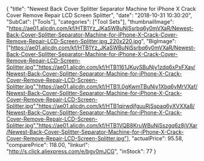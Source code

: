 {
	"title": "Newest Back Cover Splitter Separator Machine for iPhone X Crack Cover Remove Repair LCD  Screen Splitter",
	"date": "2018-10-31 10:30:20",
	"SubCat": ["Tools"],
	"categories": ["Tool Sets"],
	"thumbnailImage": "https://ae01.alicdn.com/kf/HTB1Yz_JKaSWBuNjSsrbq6y0mVXaR/Newest-Back-Cover-Splitter-Separator-Machine-for-iPhone-X-Crack-Cover-Remove-Repair-LCD-Screen-Splitter.jpg_220x220.jpg",
	"BigImage": ["https://ae01.alicdn.com/kf/HTB1Yz_JKaSWBuNjSsrbq6y0mVXaR/Newest-Back-Cover-Splitter-Separator-Machine-for-iPhone-X-Crack-Cover-Remove-Repair-LCD-Screen-Splitter.jpg","https://ae01.alicdn.com/kf/HTB1161JKuySBuNjy1zdq6xPxFXay/Newest-Back-Cover-Splitter-Separator-Machine-for-iPhone-X-Crack-Cover-Remove-Repair-LCD-Screen-Splitter.jpg","https://ae01.alicdn.com/kf/HTB1l.0gKwmTBuNjy1Xbq6yMrVXaf/Newest-Back-Cover-Splitter-Separator-Machine-for-iPhone-X-Crack-Cover-Remove-Repair-LCD-Screen-Splitter.jpg","https://ae01.alicdn.com/kf/HTB1qirwdjfguuRjSspaq6yXVXXa8/Newest-Back-Cover-Splitter-Separator-Machine-for-iPhone-X-Crack-Cover-Remove-Repair-LCD-Screen-Splitter.jpg","https://ae01.alicdn.com/kf/HTB1VQB8KruWBuNjSszgq6z8jVXar/Newest-Back-Cover-Splitter-Separator-Machine-for-iPhone-X-Crack-Cover-Remove-Repair-LCD-Screen-Splitter.jpg"],
	"actualPrice": 95.58,
	"comparePrice": 118.00,
	"linkurl": "http://s.click.aliexpress.com/e/bgv0mJCG",
	"inStock": 77
}
